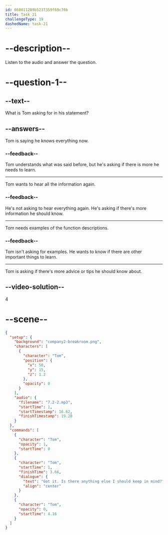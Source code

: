 ```yaml
---
id: 660011289b5237359f69c76b
title: Task 21
challengeType: 19
dashedName: task-21
---
```


<!-- (Audio) Tom: Got it. Is there anything else I should keep in mind? -->

# --description--

Listen to the audio and answer the question.

# --question-1--

## --text--

What is Tom asking for in his statement?

## --answers--

Tom is saying he knows everything now.

### --feedback--

Tom understands what was said before, but he's asking if there is more he needs to learn.

---

Tom wants to hear all the information again.

### --feedback--

He's not asking to hear everything again. He's asking if there's more information he should know.

---

Tom needs examples of the function descriptions.

### --feedback--

Tom isn't asking for examples. He wants to know if there are other important things to learn.

---

Tom is asking if there's more advice or tips he should know about.

## --video-solution--

4

# --scene--

```json
{
  "setup": {
    "background": "company2-breakroom.png",
    "characters": [
      {
        "character": "Tom",
        "position": {
          "x": 50,
          "y": 15,
          "z": 1.2
        },
        "opacity": 0
      }
    ],
    "audio": {
      "filename": "7.2-2.mp3",
      "startTime": 1,
      "startTimestamp": 16.62,
      "finishTimestamp": 19.28
    }
  },
  "commands": [
    {
      "character": "Tom",
      "opacity": 1,
      "startTime": 0
    },
    {
      "character": "Tom",
      "startTime": 1,
      "finishTime": 3.66,
      "dialogue": {
        "text": "Got it. Is there anything else I should keep in mind?",
        "align": "center"
      }
    },
    {
      "character": "Tom",
      "opacity": 0,
      "startTime": 4.16
    }
  ]
}
```
